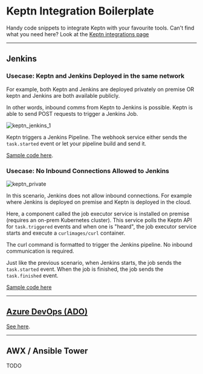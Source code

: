 # Keptn Integration Boilerplate

Handy code snippets to integrate Keptn with your favourite tools. Can't find what you need here? Look at the [Keptn integrations page](https://keptn.sh/docs/integrations/)

------

## Jenkins

### Usecase: Keptn and Jenkins Deployed in the same network

For example, both Keptn and Jenkins are deployed privately on premise OR keptn and Jenkins are both available publicly.

In other words, inbound comms from Keptn to Jenkins is possible. Keptn is able to send POST requests to trigger a Jenkins Job.

![keptn_jenkins_1](https://user-images.githubusercontent.com/26523841/171759371-9aab309b-7526-4ace-8030-dda23a4ec875.png)

Keptn triggers a Jenkins Pipeline. The webhook service either sends the `task.started` event or let your pipeline build and send it.

[Sample code here](jenkins_same_network).

### Usecase: No Inbound Connections Allowed to Jenkins

![keptn_private](https://user-images.githubusercontent.com/26523841/171775279-b2254809-1503-4f7a-a4ba-01245f725deb.png)

In this scenario, Jenkins does not allow inbound connections. For example where Jenkins is deployed on premise and Keptn is deployed in the cloud.

Here, a component called the job executor service is installed on premise (requires an on-prem Kubernetes cluster). This service polls the Keptn API for `task.triggered` events and when one is "heard", the job executor service starts and execute a `curlimages/curl` container.

The curl command is formatted to trigger the Jenkins pipeline. No inbound communication is required.

Just like the previous scenario, when Jenkins starts, the job sends the `task.started` event. When the job is finished, the job sends the `task.finished` event.

[Sample code here](jenkins_no_inbound_access)

-------

## [Azure DevOps (ADO)](https://github.com/agardnerIT/keptn-integration-boilerplate/tree/main/azure_dev_ops)

[See here](https://github.com/agardnerIT/keptn-integration-boilerplate/tree/main/azure_dev_ops).

--------

## AWX / Ansible Tower

TODO
